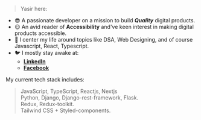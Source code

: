 > Yasir here:

- 😎 A passionate developer on a mission to build ***Quality*** digital products.
- 😉 An avid reader of **Accessibility** and've keen interest in making digital products accessible.
- 🍃 I center my life around topics like DSA, Web Designing, and of course Javascript, React, Typescript.
- 🐦 I mostly stay awake at:
  - <b>[LinkedIn](https://www.linkedin.com/in/khanzada22/)</b>
  - <b>[Facebook](https://www.facebook.com/YasirKhanzada22/) </b>

My current tech stack includes:

> JavaScript, TypeScript, Reactjs, Nextjs <br>
> Python, Django, Django-rest-framework, Flask. <br>
> Redux, Redux-toolkit. <br>
> Tailwind CSS + Styled-components.
